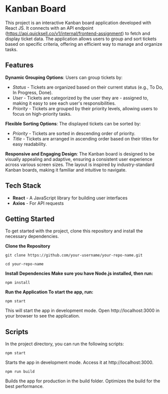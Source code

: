 
# Kanban Board

This project is an interactive Kanban board application developed with React JS. It connects with an API endpoint (https://api.quicksell.co/v1/internal/frontend-assignment) to fetch and display ticket data. The application allows users to group and sort tickets based on specific criteria, offering an efficient way to manage and organize tasks.


## Features

**Dynamic Grouping Options**: Users can group tickets by:

- *Status* - Tickets are organized based on their current status (e.g., To Do, In Progress, Done).
- *User* - Tickets are categorized by the user they are - assigned to, making it easy to see each user's responsibilities.
- *Priority* - Tickets are grouped by their priority levels, allowing users to focus on high-priority tasks.

**Flexible Sorting Options**: The displayed tickets can be sorted by:

- *Priority* - Tickets are sorted in descending order of priority.
- *Title* - Tickets are arranged in ascending order based on their titles for easy readability.

**Responsive and Engaging Design**: The Kanban board is designed to be visually appealing and adaptive, ensuring a consistent user experience across various screen sizes. The layout is inspired by industry-standard Kanban boards, making it familiar and intuitive to navigate.


## Tech Stack

- **React** - A JavaScript library for building user interfaces
- **Axios** - For API requests
## Getting Started
To get started with the project, clone this repository and install the necessary dependencies.

**Clone the Repository**

    git clone https://github.com/your-username/your-repo-name.git

    cd your-repo-name

**Install Dependencies Make sure you have Node.js installed, then run:**

    npm install

**Run the Application To start the app, run:**

    npm start
    
This will start the app in development mode. Open http://localhost:3000 in your browser to see the application.
## Scripts

In the project directory, you can run the following scripts:

    npm start

Starts the app in development mode. Access it at http://localhost:3000.

    npm run build

Builds the app for production in the build folder. Optimizes the build for the best performance.
